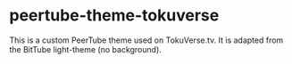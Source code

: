 # peertube-theme-tokuverse

This is a custom PeerTube theme used on TokuVerse.tv. It is adapted from the BitTube light-theme (no background).
